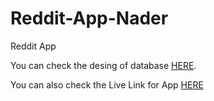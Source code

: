 # Reddit-App-Nader
Reddit App


You can check the desing of database [HERE](https://drawsql.app/teams/nader-shak/diagrams/reddit-app-nader).

You can also check the Live Link for App [HERE](https://redditappnader.herokuapp.com/)